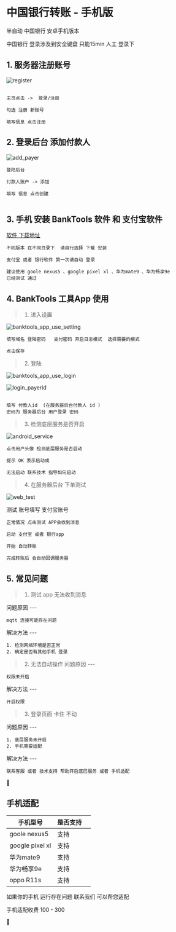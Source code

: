 # 中国银行转账 - 手机版

半自动 中国银行 安卓手机版本

中国银行 登录涉及到安全键盘 
只能15min  人工 登录下 


## 1. 服务器注册账号

![register](../../images/banktools/register.png)

```

主页点击 ->  登录/注册

勾选 注册 新账号 

填写信息 点击注册

```
## 2. 登录后台 添加付款人



![add_payer](../../images/banktools/add_payer.png)

```
登陆后台

付款人账户 -> 添加   

填写 信息 点击创建


```





## 3. 手机 安装 BankTools 软件  和 支付宝软件
[软件 下载地址](http://106.54.94.71:8848/release/android_Release/)

```
不同版本 在不同目录下  请自行选择 下载 安装

支付宝 或者 银行软件 第一次请自动 登录

建议使用 goole nexus5 、google pixel xl 、华为mate9 、华为畅享9e 
已经测试 通过 
```


## 4. BankTools 工具App 使用
> 1. 进入设置 


![banktools_app_use_setting](../../images/banktools/banktools_app_use_setting.png)

```
填写域名 登陆密码   支付密码 开启日志模式  选择需要的模式 

点击保存
```


> 2. 登陆 


![banktools_app_use_login](../../images/banktools/banktools_app_use_login.png)


![login_payerid](../../images/banktools/login_payerid.png)

```angular2html

填写 付款人id  (在服务器后台付款人 id )  
密码为 服务器后台 用户登录 密码
```


> 3. 检测底层服务是否开启

![android_service](../../images/banktools/android_service.png)

```
点击用户头像 检测底层服务是否启动

提示 OK 表示启动成

无法启动 联系技术 指导如何启动

```


> 4. 在服务器后台 下单测试

![web_test](../../images/banktools/web_test.png)

测试 账号填写 支付宝账号


```
正常情况 点击测试 APP会收到消息 

启动 支付宝 或者 银行app

开始 自动转账

完成转账后 会自动回调服务器 

```


## 5. 常见问题

>1. 测试 app 无法收到消息

问题原因   ---  

    mqtt 连接可能存在问题

解决方法   ---  

    1. 检测网络环境是否正常 
    2. 确定是否有其他手机 登录 

>2. 无法自动操作
问题原因   --- 

    权限未开启
    
解决方法   ---  
    
    开启权限

>3. 登录页面 卡住 不动 
    
问题原因   ---  

    1. 底层服务未开启
    2. 手机需要适配
        
解决方法   ---  

    联系客服 或者 技术支持 帮助开启底层服务 或者 手机适配
            














 
## 手机适配
|  手机型号   | 是否支持  | |
|  ----  | ----  |--- |
| goole nexus5  | 支持 | |
| google pixel xl  | 支持 | |
| 华为mate9  | 支持 | |
| 华为畅享9e  | 支持 | |
| oppo R11s  | 支持 | |

如果你的手机 运行存在问题 联系我们 可以帮您适配

手机适配收费 100 - 300












